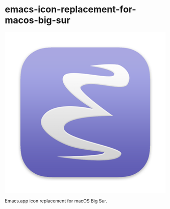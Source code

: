 # emacs-icon-replacement-for-macos-big-sur

![](emacs.png)

Emacs.app icon replacement for macOS Big Sur.
